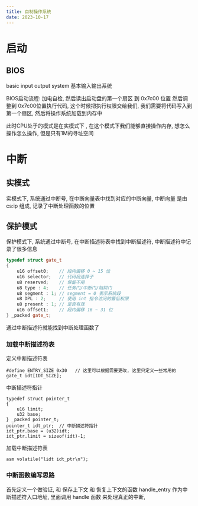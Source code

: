 ```yaml
---
title: 自制操作系统
date: 2023-10-17
---
```


# 启动

## BIOS

basic input output system  基本输入输出系统

BIOS启动流程:  加电自检,  然后读出启动盘的第一个扇区 到 0x7c00 位置  然后调整到 0x7c00位置执行代码,   这个时候把执行权限交给我们,  我们需要将代码写入到第一个扇区, 然后将操作系统加载到内存中

此时CPU处于的模式是在实模式下 ,  在这个模式下我们能够直接操作内存, 想怎么操作怎么操作,  但是只有1M的寻址空间

# 中断

## 实模式

实模式下,  系统通过中断号, 在中断向量表中找到对应的中断向量, 中断向量 是由cs:ip 组成, 记录了中断处理函数的位置

## 保护模式

保护模式下, 系统通过中断号, 在中断描述符表中找到中断描述符,   中断描述符中记录了很多信息

```c++
typedef struct gate_t
{
    u16 offset0;    // 段内偏移 0 ~ 15 位
    u16 selector;   // 代码段选择子
    u8 reserved;    // 保留不用
    u8 type : 4;    // 任务门/中断门/陷阱门
    u8 segment : 1; // segment = 0 表示系统段
    u8 DPL : 2;     // 使用 int 指令访问的最低权限
    u8 present : 1; // 是否有效
    u16 offset1;    // 段内偏移 16 ~ 31 位
} _packed gate_t;
```

通过中断描述符就能找到中断处理函数了

### 加载中断描述符表

定义中断描述符表

```
#define ENTRY_SIZE 0x30   // 这里可以根据需要更改, 这里只定义一些常用的
gate_t idt[IDT_SIZE];
```

中断描述符指针

```
typedef struct pointer_t
{
    u16 limit; 
    u32 base;
} _packed pointer_t;
pointer_t idt_ptr;  // 中断描述符指针
idt_ptr.base = (u32)idt;
idt_ptr.limit = sizeof(idt)-1;
```

加载中断描述符表

```
asm volatile("lidt idt_ptr\n"); 
```

### 中断函数编写思路

首先定义一个做验证, 和 保存上下文 和 恢复上下文的函数 handle_entry 作为中断描述符入口地址,   里面调用 handle 函数 来处理真正的中断,

